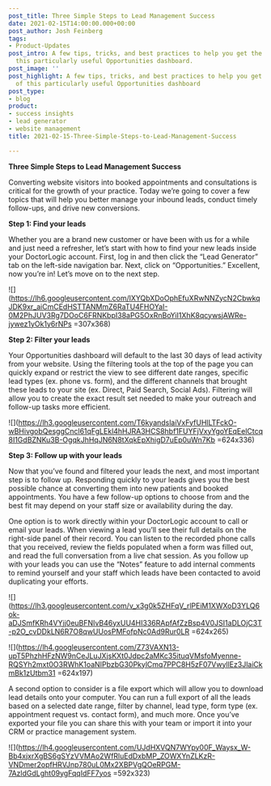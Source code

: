 ```yaml
---
post_title: Three Simple Steps to Lead Management Success
date: 2021-02-15T14:00:00.000+00:00
post_author: Josh Feinberg
tags:
- Product-Updates
post_intro: A few tips, tricks, and best practices to help you get the most out of
  this particularly useful Opportunities dashboard.
post_image: ''
post_highlight: A few tips, tricks, and best practices to help you get the most out
  of this particularly useful Opportunities dashboard
post_type:
- blog
product:
- success insights
- lead generator
- website management
title: 2021-02-15-Three-Simple-Steps-to-Lead-Management-Success

---
```

**Three Simple Steps to Lead Management Success**

Converting website visitors into booked appointments and consultations is critical for the growth of your practice. Today we’re going to cover a few topics that will help you better manage your inbound leads, conduct timely follow-ups, and drive new conversions.

**Step 1: Find your leads**

Whether you are a brand new customer or have been with us for a while and just need a refresher, let’s start with how to find your new leads inside your DoctorLogic account. First, log in and then click the “Lead Generator” tab on the left-side navigation bar. Next, click on “Opportunities.” Excellent, now you’re in! Let’s move on to the next step.

![](https://lh6.googleusercontent.com/lXYQbXDoOphEfuXRwNNZycN2CbwkqJDK9xr_aiCmCEdHSTTANMmZ6RaTU4FHOYaI-0M2PhJUV3Rg7DOoC6FRNKbpI38aPG5OxRnBoYiI1XhK8qcywsjAWRe-jywez1yOk1y6rNPs =307x368)

**Step 2: Filter your leads**

Your Opportunities dashboard will default to the last 30 days of lead activity from your website. Using the filtering tools at the top of the page you can quickly expand or restrict the view to see different date ranges, specific lead types (ex. phone vs. form), and the different channels that brought these leads to your site (ex. Direct, Paid Search, Social Ads). Filtering will allow you to create the exact result set needed to make your outreach and follow-up tasks more efficient.

![](https://lh3.googleusercontent.com/T6kyandslaiVxFyfUHlLTFckO-wBHivgobQesggCncl61qFgLEkl4hHJRA3HCS8hbf1FUYFjVxyYgoYEqEelCtcq8I1GdBZNKu3B-OgqkJhHqJN6N8tXqkEpXhigD7uEp0uWn7Kb =624x336)

**Step 3: Follow up with your leads**

Now that you’ve found and filtered your leads the next, and most important step is to follow up. Responding quickly to your leads gives you the best possible chance at converting them into new patients and booked appointments. You have a few follow-up options to choose from and the best fit may depend on your staff size or availability during the day.

One option is to work directly within your DoctorLogic account to call or email your leads. When viewing a lead you’ll see their full details on the right-side panel of their record. You can listen to the recorded phone calls that you received, review the fields populated when a form was filled out, and read the full conversation from a live chat session. As you follow up with your leads you can use the “Notes” feature to add internal comments to remind yourself and your staff which leads have been contacted to avoid duplicating your efforts.

![](https://lh3.googleusercontent.com/v_x3g0k5ZHFqV_rlPEiM1XWXoD3YLQ6ok-aDJSmfKRh4VYjj0euBFNIvB46yxUU4HI336RApfAfZzBsp4V0JSI1aDLOjC3T-p2O_cvDDkLN6R7O8qwUUosPMFofpNc0Ad9Rur0LR =624x265)

![](https://lh4.googleusercontent.com/Z73VAXN13-upT5PhzhHFzNW9nCeJLuJXjsKXt0Jdpc2aMKc35ituqVMsfoMyenne-RQSYh2mxt0O3RWhK1oaNIPbzbG30PkylCmq7PPC8H5zF07VwyllEz3JlaiCkmBk1zUtbm31 =624x197)

A second option to consider is a file export which will allow you to download lead details onto your computer. You can run a full export of all the leads based on a selected date range, filter by channel, lead type, form type (ex. appointment request vs. contact form), and much more. Once you’ve exported your file you can share this with your team or import it into your CRM or practice management system.

![](https://lh4.googleusercontent.com/UJdHXVQN7WYpy00F_Waysx_W-Bb4xjxrXgBS6gSYzVVMAo2WfRluEdDxbMP_ZOWXYnZLKzR-VNDmer2opfHRVJnp780uL0Mx2XBPVgQOeRPGM-7AzldGdLght09ygFqqIdFF7yos =592x323)